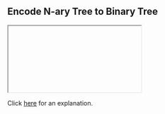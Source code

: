 ##  Encode N-ary Tree to Binary Tree 

<iframe></iframe>

Click [here](Explanation.md) for an explanation.

